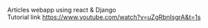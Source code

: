 Articles webapp using react & Django<br>
Tutorial link https://www.youtube.com/watch?v=uZgRbnIsgrA&t=1s